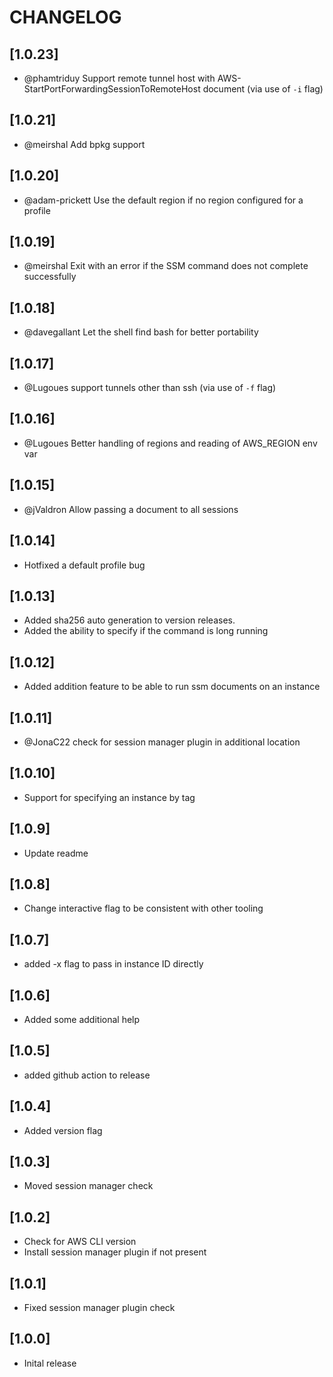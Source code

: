 # CHANGELOG

## [1.0.23]

- @phamtriduy Support remote tunnel host with AWS-StartPortForwardingSessionToRemoteHost document  (via use of `-i` flag)

## [1.0.21]

- @meirshal Add bpkg support

## [1.0.20]

- @adam-prickett Use the default region if no region configured for a profile

## [1.0.19]

- @meirshal Exit with an error if the SSM command does not complete successfully

## [1.0.18]

- @davegallant Let the shell find bash for better portability

## [1.0.17]

- @Lugoues support tunnels other than ssh (via use of `-f` flag) 

## [1.0.16]

- @Lugoues Better handling of regions and reading of AWS_REGION env var

## [1.0.15]

- @jValdron Allow passing a document to all sessions

## [1.0.14]

- Hotfixed a default profile bug

## [1.0.13]

- Added sha256 auto generation to version releases. 
- Added the ability to specify if the command is long running

## [1.0.12]

- Added addition feature to be able to run ssm documents on an instance

## [1.0.11]

- @JonaC22 check for session manager plugin in additional location

## [1.0.10]

- Support for specifying an instance by tag

## [1.0.9]

- Update readme

## [1.0.8]

- Change interactive flag to be consistent with other tooling

## [1.0.7]

- added -x flag to pass in instance ID directly

## [1.0.6]

- Added some additional help

## [1.0.5]

- added github action to release

## [1.0.4]

- Added version flag

## [1.0.3]

- Moved session manager check

## [1.0.2]

- Check for AWS CLI version
- Install session manager plugin if not present

## [1.0.1]

- Fixed session manager plugin check

## [1.0.0]

- Inital release
